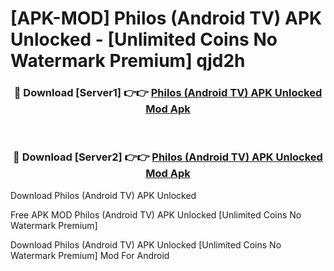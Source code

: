 # [APK-MOD] Philos (Android TV) APK Unlocked - [Unlimited Coins No Watermark Premium] qjd2h



<div align="center">
<h3>🔴 Download [Server1] 👉👉 <a href="https://momento.my/?title=Philos_(Android_TV)_APK_Unlocked">Philos (Android TV) APK Unlocked Mod Apk</a></h3><br>

<h3>🔴 Download [Server2] 👉👉 <a href="https://momento.my/?title=Philos_(Android_TV)_APK_Unlocked">Philos (Android TV) APK Unlocked Mod Apk</a></h3>
</div>



Download Philos (Android TV) APK Unlocked 

Free APK MOD Philos (Android TV) APK Unlocked [Unlimited Coins No Watermark Premium]

Download Philos (Android TV) APK Unlocked [Unlimited Coins No Watermark Premium] Mod For Android
